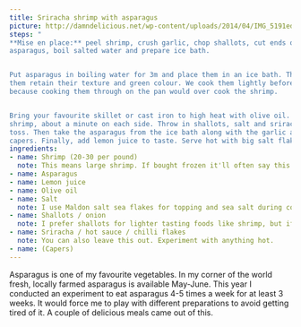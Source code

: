 ```yaml
---
title: Sriracha shrimp with asparagus
picture: http://damndelicious.net/wp-content/uploads/2014/04/IMG_5191edit.jpg
steps: "
**Mise en place:** peel shrimp, crush garlic, chop shallots, cut ends off
asparagus, boil salted water and prepare ice bath.


Put asparagus in boiling water for 3m and place them in an ice bath. This helps
them retain their texture and green colour. We cook them lightly beforehand
because cooking them through on the pan would over cook the shrimp.


Bring your favourite skillet or cast iron to high heat with olive oil. Add
shrimp, about a minute on each side. Throw in shallots, salt and sriracha and
toss. Then take the asparagus from the ice bath along with the garlic and
capers. Finally, add lemon juice to taste. Serve hot with big salt flakes."
ingredients:
- name: Shrimp (20-30 per pound)
  note: This means large shrimp. If bought frozen it'll often say this on the package.
- name: Asparagus
- name: Lemon juice
- name: Olive oil
- name: Salt
  note: I use Maldon salt sea flakes for topping and sea salt during cooking
- name: Shallots / onion
  note: I prefer shallots for lighter tasting foods like shrimp, but if you only have onions handy use them!
- name: Sriracha / hot sauce / chilli flakes
  note: You can also leave this out. Experiment with anything hot.
- name: (Capers)
---
```


Asparagus is one of my favourite vegetables. In my corner of the
world fresh, locally farmed asparagus is available May-June. This year
I conducted an experiment to eat asparagus 4-5 times a week for at
least 3 weeks. It would force me to play with different preparations
to avoid getting tired of it. A couple of delicious meals came out of
this.
